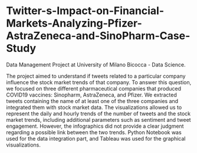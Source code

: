 # Twitter-s-Impact-on-Financial-Markets-Analyzing-Pfizer-AstraZeneca-and-SinoPharm-Case-Study

Data Management Project at University of Milano Bicocca - Data Science.

The project aimed to understand if tweets related to a particular company influence the stock market trends of that company. To answer this question, we focused on three different pharmaceutical companies that produced COVID19 vaccines: Sinopharm, AstraZeneca, and Pfizer. We extracted tweets containing the name of at least one of the three companies and integrated them with stock market data. The visualizations allowed us to represent the daily and hourly trends of the number of tweets and the stock market trends, including additional parameters such as sentiment and tweet engagement. However, the infographics did not provide a clear judgment regarding a possible link between the two trends. Python Notebook was used for the data integration part, and Tableau was used for the graphical visualizations.
